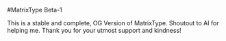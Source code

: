 #MatrixType Beta-1


This is a stable and complete, OG Version of MatrixType.
Shoutout to AI for helping me. Thank you for your utmost support and kindness!
